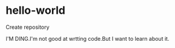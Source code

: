 # hello-world
Create repository
 
I'M DING.I'm not good at wrtting code.But I want to learn about it.

